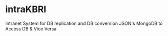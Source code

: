 intraKBRI
=========

Intranet System for DB replication and DB conversion JSON's MongoDB to Access DB &amp; Vice Versa
